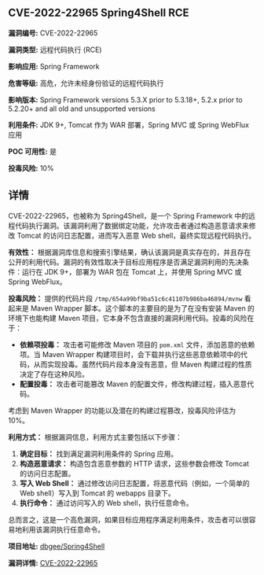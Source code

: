 ## CVE-2022-22965 Spring4Shell RCE

**漏洞编号:** CVE-2022-22965

**漏洞类型:** 远程代码执行 (RCE)

**影响应用:** Spring Framework

**危害等级:** 高危，允许未经身份验证的远程代码执行

**影响版本:** Spring Framework versions 5.3.X prior to 5.3.18+, 5.2.x prior to 5.2.20+ and all old and unsupported versions

**利用条件:** JDK 9+, Tomcat 作为 WAR 部署，Spring MVC 或 Spring WebFlux 应用

**POC 可用性:** 是

**投毒风险:** 10%

## 详情

CVE-2022-22965，也被称为 Spring4Shell，是一个 Spring Framework 中的远程代码执行漏洞。该漏洞利用了数据绑定功能，允许攻击者通过构造恶意请求来修改 Tomcat 的访问日志配置，进而写入恶意 Web shell，最终实现远程代码执行。

**有效性：**
根据漏洞库信息和搜索引擎结果，确认该漏洞是真实存在的，并且存在公开的利用代码。漏洞的有效性取决于目标应用程序是否满足漏洞利用的先决条件：运行在 JDK 9+，部署为 WAR 包在 Tomcat 上，并使用 Spring MVC 或 Spring WebFlux。

**投毒风险：**
提供的代码片段 `/tmp/654a99bf9ba51c6c41107b986ba46894/mvnw` 看起来是 Maven Wrapper 脚本。这个脚本的主要目的是为了在没有安装 Maven 的环境下也能构建 Maven 项目，它本身不包含直接的漏洞利用代码。投毒的风险在于：

*   **依赖项投毒：** 攻击者可能修改 Maven 项目的 `pom.xml` 文件，添加恶意的依赖项。当 Maven Wrapper 构建项目时，会下载并执行这些恶意依赖项中的代码，从而实现投毒。虽然代码片段本身没有恶意，但 Maven 构建过程的性质决定了存在这种风险。
*   **配置投毒：** 攻击者可能篡改 Maven 的配置文件，修改构建过程，插入恶意代码。

考虑到 Maven Wrapper 的功能以及潜在的构建过程篡改，投毒风险评估为10%。

**利用方式：**
根据漏洞信息，利用方式主要包括以下步骤：

1.  **确定目标：** 找到满足漏洞利用条件的 Spring 应用。
2.  **构造恶意请求：** 构造包含恶意参数的 HTTP 请求，这些参数会修改 Tomcat 的访问日志配置。
3.  **写入 Web Shell：** 通过修改访问日志配置，将恶意代码（例如，一个简单的 Web shell）写入到 Tomcat 的 webapps 目录下。
4.  **执行命令：** 通过访问写入的 Web shell，执行任意命令。

总而言之，这是一个高危漏洞，如果目标应用程序满足利用条件，攻击者可以很容易地利用该漏洞执行任意命令。

**项目地址:** [dbgee/Spring4Shell](https://github.com/dbgee/Spring4Shell)

**漏洞详情:** [CVE-2022-22965](https://nvd.nist.gov/vuln/detail/CVE-2022-22965)